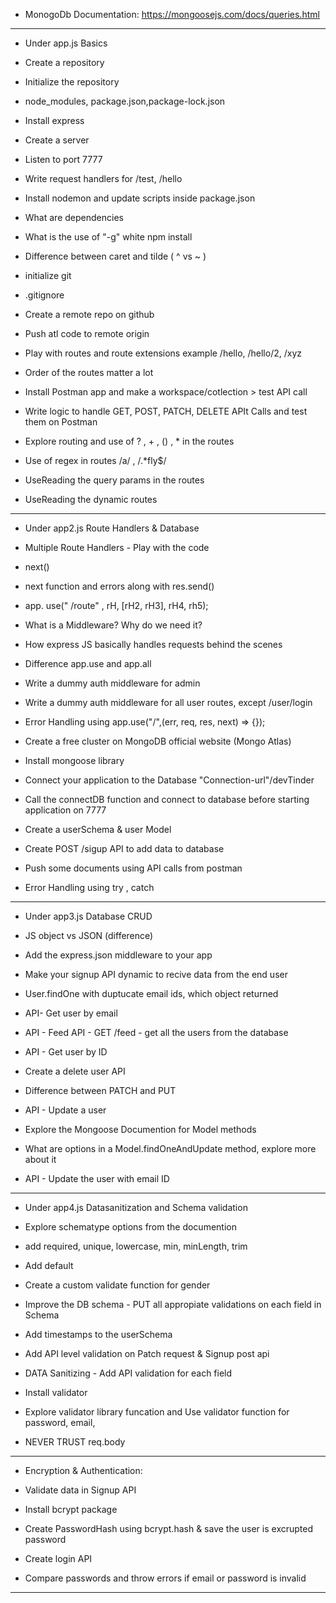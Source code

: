 - MonogoDb Documentation: https://mongoosejs.com/docs/queries.html
------------------------------------------------------------------------------------------
- Under app.js  Basics

- Create a repository
- Initialize the repository
- node_modules, package.json,package-lock.json
- Install express
- Create a server
- Listen to port 7777
- Write request handlers for /test, /hello
- Install nodemon and update scripts inside package.json
- What are dependencies
- What is the use of "-g" white npm install
- Difference between caret and tilde ( ^ vs ~ )

- initialize git
- .gitignore
- Create a remote repo on github
- Push atl code to remote origin
- Play with routes and route extensions example /hello, /hello/2, /xyz
- Order of the routes matter a lot
- Install Postman app and make a workspace/cotlection > test API call
- Write logic to handle GET, POST, PATCH, DELETE APIt Calls and test them on Postman
- Explore routing and use of ? , + , () , * in the routes
- Use of regex in routes /a/ , /.*fly$/
- UseReading the query params in the routes
- UseReading the dynamic routes
------------------------------------------------------------------------------------------
- Under app2.js    Route Handlers & Database

- Multiple Route Handlers - Play with the code
- next()
- next function and errors along with res.send()
- app. use(" /route" , rH, [rH2, rH3], rH4, rh5);
- What is a Middleware? Why do we need it?
- How express JS basically handles requests behind the scenes
- Difference app.use and app.all
- Write a dummy auth middleware for admin
- Write a dummy auth middleware for all user routes, except /user/login
- Error Handling using app.use("/",(err, req, res, next) => {});

- Create a free cluster on MongoDB official website (Mongo Atlas)
- Install mongoose library
- Connect your application to the Database "Connection-url"/devTinder
- Call the connectDB function and connect to database before starting application on 7777
- Create a userSchema & user Model
- Create POST /sigup API to add data to database
- Push some documents using API calls from postman
- Error Handling using try , catch
------------------------------------------------------------------------------------------
- Under app3.js       Database CRUD

- JS object vs JSON (difference)
- Add the express.json middleware to your app
- Make your signup API dynamic to recive data from the end user
- User.findOne with duptucate email ids, which object returned
- API- Get user by email
- API - Feed API - GET /feed - get all the users from the database
- API - Get user by ID
- Create a delete user API
- Difference between PATCH and PUT
- API - Update a user
- Explore the Mongoose Documention for Model methods
- What are options in a Model.findOneAndUpdate method, explore more about it
- API - Update the user with email ID
------------------------------------------------------------------------------------------
- Under app4.js       Datasanitization and Schema validation

- Explore schematype options from the documention
- add required, unique, lowercase, min, minLength, trim
- Add default
- Create a custom validate function for gender
- Improve the DB schema - PUT all appropiate validations on each field in Schema
- Add timestamps to the userSchema
- Add API level validation on Patch request & Signup post api
- DATA Sanitizing - Add API validation for each field
- Install validator
- Explore validator library funcation and Use validator function for password, email, 
- NEVER TRUST req.body
------------------------------------------------------------------------------------------ 
- Encryption & Authentication:

- Validate data in Signup API
- Install bcrypt package
- Create PasswordHash using bcrypt.hash & save the user is excrupted password
- Create login API
- Compare passwords and throw errors if email or password is invalid
------------------------------------------------------------------------------------------



